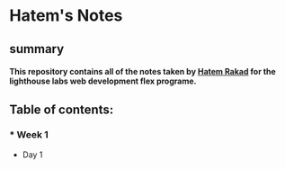 # Hatem's Notes
## summary
#### This repository contains all of the notes taken by [Hatem Rakad](https://github.com/hrakad) for the lighthouse labs web development flex programe.
## Table of contents:
### * Week 1
* Day 1

